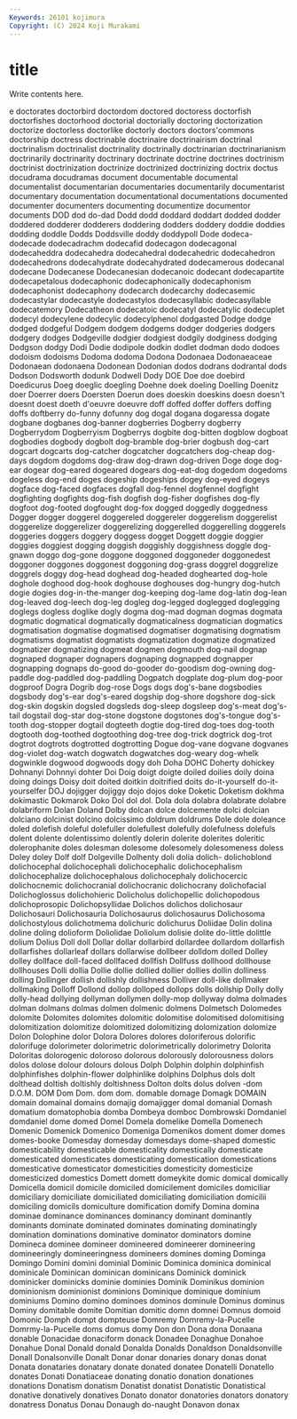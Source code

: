 ```yaml
---
Keywords: 26101 kojimura
Copyright: (C) 2024 Koji Murakami
---
```


# title

Write contents here.



e doctorates doctorbird
doctordom doctored doctoress doctorfish doctorfishes doctorhood doctorial doctorially doctoring doctorization
doctorize doctorless doctorlike doctorly doctors doctors'commons doctorship doctress doctrinable doctrinaire
doctrinairism doctrinal doctrinalism doctrinalist doctrinality doctrinally doctrinarian doctrinarianism doctrinarily doctrinarity
doctrinary doctrinate doctrine doctrines doctrinism doctrinist doctrinization doctrinize doctrinized doctrinizing
doctrix doctus docudrama docudramas document documentable documental documentalist documentarian documentaries
documentarily documentarist documentary documentation documentational documentations documented documenter documenters documenting
documentize documentor documents DOD dod do-dad Dodd dodd doddard doddart
dodded dodder doddered dodderer dodderers doddering dodders doddery doddie doddies
dodding doddle Dodds Doddsville doddy doddypoll Dode dodeca- dodecade dodecadrachm
dodecafid dodecagon dodecagonal dodecaheddra dodecahedra dodecahedral dodecahedric dodecahedron dodecahedrons dodecahydrate
dodecahydrated dodecamerous dodecanal dodecane Dodecanese Dodecanesian dodecanoic dodecant dodecapartite dodecapetalous
dodecaphonic dodecaphonically dodecaphonism dodecaphonist dodecaphony dodecarch dodecarchy dodecasemic dodecastylar dodecastyle
dodecastylos dodecasyllabic dodecasyllable dodecatemory Dodecatheon dodecatoic dodecatyl dodecatylic dodecuplet dodecyl
dodecylene dodecylic dodecylphenol dodgasted Dodge dodge dodged dodgeful Dodgem dodgem
dodgems dodger dodgeries dodgers dodgery dodges Dodgeville dodgier dodgiest dodgily
dodginess dodging Dodgson dodgy Dodi Dodie dodipole dodkin dodlet dodman
dodo dodoes dodoism dodoisms Dodoma dodoma Dodona Dodonaea Dodonaeaceae Dodonaean
dodonaena Dodonean Dodonian dodos dodrans dodrantal dods Dodson Dodsworth dodunk
Dodwell Dody DOE Doe doe doebird Doedicurus Doeg doeglic doegling
Doehne doek doeling Doelling Doenitz doer Doerrer doers Doersten Doerun
does doeskin doeskins doesn doesn't doesnt doest doeth d'oeuvre doeuvre
doff doffed doffer doffers doffing doffs doftberry do-funny dofunny dog
dogal dogana dogaressa dogate dogbane dogbanes dog-banner dogberries Dogberry dogberry
Dogberrydom Dogberryism Dogberrys dogbite dog-bitten dogblow dogboat dogbodies dogbody dogbolt
dog-bramble dog-brier dogbush dog-cart dogcart dogcarts dog-catcher dogcatcher dogcatchers dog-cheap
dog-days dogdom dogdoms dog-draw dog-drawn dog-driven Doge doge dog-ear dogear
dog-eared dogeared dogears dog-eat-dog dogedom dogedoms dogeless dog-end doges dogeship
dogeships dogey dog-eyed dogeys dogface dog-faced dogfaces dogfall dog-fennel dogfennel
dogfight dogfighting dogfights dog-fish dogfish dog-fisher dogfishes dog-fly dogfoot dog-footed
dogfought dog-fox dogged doggedly doggedness Dogger dogger doggerel doggereled doggereler
doggerelism doggerelist doggerelize doggerelizer doggerelizing doggerelled doggerelling doggerels doggeries doggers
doggery doggess dogget Doggett doggie doggier doggies doggiest dogging doggish
doggishly doggishness doggle dog-gnawn doggo dog-gone doggone doggoned doggoneder doggonedest
doggoner doggones doggonest doggoning dog-grass doggrel doggrelize doggrels doggy dog-head
doghead dog-headed doghearted dog-hole doghole doghood dog-hook doghouse doghouses dog-hungry
dog-hutch dogie dogies dog-in-the-manger dog-keeping dog-lame dog-latin dog-lean dog-leaved dog-leech
dog-leg dogleg dog-legged doglegged doglegging doglegs dogless doglike dogly dogma
dog-mad dogman dogmas dogmata dogmatic dogmatical dogmatically dogmaticalness dogmatician dogmatics
dogmatisation dogmatise dogmatised dogmatiser dogmatising dogmatism dogmatisms dogmatist dogmatists dogmatization
dogmatize dogmatized dogmatizer dogmatizing dogmeat dogmen dogmouth dog-nail dognap dognaped
dognaper dognapers dognaping dognapped dognapper dognapping dognaps do-good do-gooder do-goodism
dog-owning dog-paddle dog-paddled dog-paddling Dogpatch dogplate dog-plum dog-poor dogproof Dogra
Dogrib dog-rose Dogs dogs dog's-bane dogsbodies dogsbody dog's-ear dog's-eared dogship
dog-shore dogshore dog-sick dog-skin dogskin dogsled dogsleds dog-sleep dogsleep dog's-meat
dog's-tail dogstail dog-star dog-stone dogstone dogstones dog's-tongue dog's-tooth dog-stopper dogtail
dogteeth dogtie dog-tired dog-toes dog-tooth dogtooth dog-toothed dogtoothing dog-tree dog-trick
dogtrick dog-trot dogtrot dogtrots dogtrotted dogtrotting Dogue dog-vane dogvane dogvanes
dog-violet dog-watch dogwatch dogwatches dog-weary dog-whelk dogwinkle dogwood dogwoods dogy
doh Doha DOHC Doherty dohickey Dohnanyi Dohnnyi dohter Doi Doig
doigt doigte doiled doilies doily doina doing doings Doisy doit
doited doitkin doitrified doits do-it-yourself do-it-yourselfer DOJ dojigger dojiggy dojo
dojos doke Doketic Doketism dokhma dokimastic Dokmarok Doko Dol dol
dol. Dola dola dolabra dolabrate dolabre dolabriform Dolan Doland Dolby
dolcan dolce dolcemente dolci dolcian dolciano dolcinist dolcino dolcissimo doldrum
doldrums Dole dole doleance doled dolefish doleful dolefuller dolefullest dolefully
dolefulness dolefuls dolent dolente dolentissimo dolently dolerin dolerite dolerites doleritic
dolerophanite doles dolesman dolesome dolesomely dolesomeness doless Doley doley Dolf
dolf Dolgeville Dolhenty doli dolia dolich- dolichoblond dolichocephal dolichocephali dolichocephalic
dolichocephalism dolichocephalize dolichocephalous dolichocephaly dolichocercic dolichocnemic dolichocranial dolichocranic dolichocrany dolichofacial
Dolichoglossus dolichohieric Dolicholus dolichopellic dolichopodous dolichoprosopic Dolichopsyllidae Dolichos dolichos dolichosaur
Dolichosauri Dolichosauria Dolichosaurus dolichosaurus Dolichosoma dolichostylous dolichotmema dolichuric dolichurus Doliidae
Dolin dolina doline doling dolioform Doliolidae Doliolum dolisie dolite do-little
dolittle dolium Dolius Doll doll Dollar dollar dollarbird dollardee dollardom
dollarfish dollarfishes dollarleaf dollars dollarwise dollbeer dolldom dolled Dolley dolley
dollface doll-faced dollfaced dollfish Dollfuss dollhood dollhouse dollhouses Dolli dollia
Dollie dollie dollied dollier dollies dollin dolliness dolling Dollinger dollish
dollishly dollishness Dolliver doll-like dollmaker dollmaking Dolloff Dollond dollop dolloped
dollops dolls dollship Dolly dolly dolly-head dollying dollyman dollymen dolly-mop
dollyway dolma dolmades dolman dolmans dolmas dolmen dolmenic dolmens Dolmetsch
Dolomedes dolomite Dolomites dolomites dolomitic dolomitise dolomitised dolomitising dolomitization dolomitize
dolomitized dolomitizing dolomization dolomize Dolon Dolophine dolor Dolora Dolores dolores
doloriferous dolorific dolorifuge dolorimeter dolorimetric dolorimetrically dolorimetry Dolorita Doloritas dolorogenic
doloroso dolorous dolorously dolorousness dolors dolos dolose dolour dolours dolous
Dolph Dolphin dolphin dolphinfish dolphinfishes dolphin-flower dolphinlike dolphins Dolphus dols
dolt dolthead doltish doltishly doltishness Dolton dolts dolus dolven -dom
D.O.M. DOM Dom Dom. dom dom. domable domage Domagk DOMAIN
domain domainal domains domajig domajigger domal domanial Domash domatium domatophobia
domba Dombeya domboc Dombrowski Domdaniel domdaniel dome domed Domel Domela
domelike Domella Domenech Domenic Domenick Domenico Domeniga Domenikos doment domer
domes domes-booke Domesday domesday domesdays dome-shaped domestic domesticability domesticable domesticality
domestically domesticate domesticated domesticates domesticating domestication domestications domesticative domesticator domesticities
domesticity domesticize domesticized domestics Domett domett domeykite domic domical domically
Domicella domicil domicile domiciled domicilement domiciles domiciliar domiciliary domiciliate domiciliated
domiciliating domiciliation domicilii domiciling domicils domiculture domification domify Domina domina
dominae dominance dominances dominancy dominant dominantly dominants dominate dominated dominates
dominating dominatingly domination dominations dominative dominator dominators domine Domineca dominee
domineer domineered domineerer domineering domineeringly domineeringness domineers domines doming Dominga
Domingo Domini domini dominial Dominic Dominica dominica dominical dominicale Dominican
dominican dominicans Dominick dominick dominicker dominicks dominie dominies Dominik Dominikus
dominion dominionism dominionist dominions Dominique dominique dominium dominiums Domino domino
dominoes dominos dominule Dominus dominus Dominy domitable domite Domitian domitic
domn domnei Domnus domoid Domonic Domph dompt dompteuse Domremy Domremy-la-Pucelle
Domrmy-la-Pucelle doms domus domy Don don Dona dona Donaana donable
Donacidae donaciform donack Donadee Donaghue Donahoe Donahue Donal Donald donald
Donalda Donalds Donaldson Donaldsonville Donall Donalsonville Donalt Donar donar donaries
donary donas donat Donata donataries donatary donate donated donatee Donatelli
Donatello donates Donati Donatiaceae donating donatio donation donationes donations Donatism
donatism Donatist donatist Donatistic Donatistical donative donatively donatives Donato donator
donatories donators donatory donatress Donatus Donau Donaugh do-naught Donavon donax
